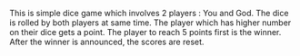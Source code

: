 This is simple dice game which involves 2 players : You and God.
The dice is rolled by both players at same time. The player which has higher number on their dice gets a point. 
The player to reach 5 points first is the winner. After the winner is announced, the scores are reset.
